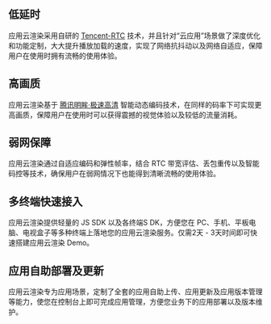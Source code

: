 ## 低延时

应用云渲染采用自研的 [Tencent-RTC](https://cloud.tencent.com/document/product/1162/46096#1230) 技术，并且针对“云应用”场景做了深度优化和功能定制，大大提升播放加载的速度，实现了网络抗抖动以及网络自适应，保障用户在使用时拥有流畅的使用体验。

## 高画质

应用云渲染基于 [腾讯明眸·极速高清](https://cloud.tencent.com/solution/video-ai-solution) 智能动态编码技术，在同样的码率下可实现更高画质，保障用户在使用时可以获得震撼的视觉体验以及较低的流量消耗。

## 弱网保障

应用云渲染通过自适应编码和弹性帧率，结合 RTC 带宽评估、丢包重传以及智能码控等技术，确保用户在弱网情况下也能得到清晰流畅的使用体验。

## 多终端快速接入

应用云渲染提供轻量的 JS SDK 以及各终端S DK，方便您在 PC、手机、平板电脑、电视盒子等多种终端上落地您的应用云渲染服务。仅需2天 - 3天时间即可快速搭建应用云渲染 Demo。

## 应用自助部署及更新

应用云渲染专为应用场景，定制了全套的应用自助上传、应用更新及应用版本管理等能力，使您在控制台上即可完成应用管理，方便您业务下的应用部署以及版本维护。